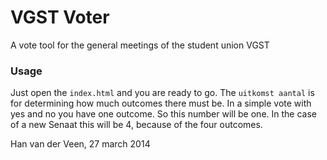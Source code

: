 VGST Voter
==========

A vote tool for the general meetings of the student union VGST

### Usage
Just open the `index.html` and you are ready to go.
The `uitkomst aantal` is for determining how much outcomes there must be. In a simple vote with yes and no you have one outcome. So this number will be one.
In the case of a new Senaat this will be 4, because of the four outcomes. 

Han van der Veen, 27 march 2014
